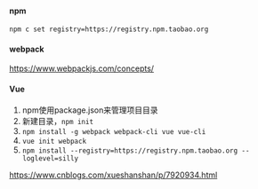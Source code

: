 #### npm
```
npm c set registry=https://registry.npm.taobao.org
```

#### webpack
https://www.webpackjs.com/concepts/


#### Vue
1. npm使用package.json来管理项目目录
2. 新建目录，`npm init`
3. `npm install -g webpack webpack-cli vue vue-cli`
4. `vue init webpack `
5. `npm install --registry=https://registry.npm.taobao.org --loglevel=silly`


https://www.cnblogs.com/xueshanshan/p/7920934.html